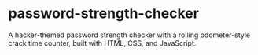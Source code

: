 # password-strength-checker
A hacker-themed password strength checker with a rolling odometer-style crack time counter, built with HTML, CSS, and JavaScript.
